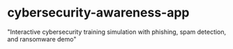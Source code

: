 # cybersecurity-awareness-app
 "Interactive cybersecurity training simulation with phishing, spam detection, and ransomware demo"
